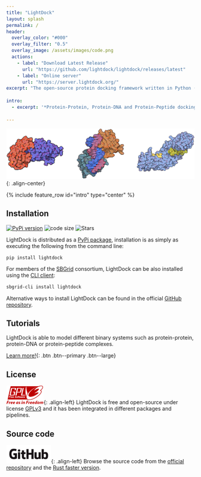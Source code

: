 ```yaml
---
title: "LightDock"
layout: splash
permalink: /
header:
  overlay_color: "#000"
  overlay_filter: "0.5"
  overlay_image: /assets/images/code.png
  actions:
    - label: "Download Latest Release"
      url: "https://github.com/lightdock/lightdock/releases/latest"
    - label: "Online server"
      url: "https://server.lightdock.org/"
excerpt: "The open-source protein docking framework written in Python ([and Rust](https://github.com/lightdock/lightdock-rust))"

intro: 
  - excerpt: '*Protein-Protein, Protein-DNA and Protein-Peptide docking made easy*'

---
```


![LightDock Docking](assets/images/lightdock_docking.png){: .align-center}

{% include feature_row id="intro" type="center" %}


## Installation
[![PyPi version](https://img.shields.io/pypi/v/lightdock.svg)](https://pypi.org/project/lightdock/) ![code size](https://img.shields.io/github/languages/code-size/lightdock/lightdock) ![Stars](https://img.shields.io/github/stars/lightdock/lightdock?style=social)

LightDock is distributed as a [PyPi package](https://pypi.org/project/lightdock/), installation is as simply as executing the following from the command line:

```
pip install lightdock
```

For members of the [SBGrid](https://sbgrid.org/) consortium, LightDock can be also installed using the [CLI client](https://sbgrid.org/software/titles/lightdock):

```bash
sbgrid-cli install lightdock
```

Alternative ways to install LightDock can be found in the official [GitHub repository](https://github.com/lightdock/lightdock/blob/master/README.md).


## Tutorials

LightDock is able to model different binary systems such as protein-protein, protein-DNA or protein-peptide complexes.

[Learn more!](/tutorials/latest){: .btn .btn--primary .btn--large}


## License

![GPLv3](/assets/images/gplv3.png){: .align-left}
LightDock is free and open-source under license [GPLv3](https://www.gnu.org/licenses/quick-guide-gplv3.en.html) and it has been integrated in different packages and pipelines.


## Source code
![GitHub](/assets/images/github_logo.png){: .align-left}
Browse the source code from the [official repository](https://github.com/lightdock/lightdock) and the [Rust faster version](https://github.com/lightdock/lightdock-rust).
